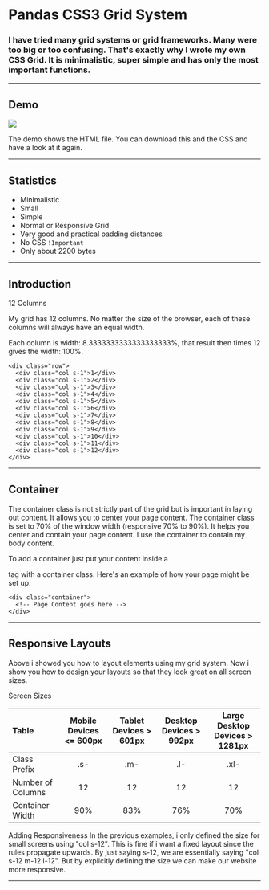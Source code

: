 # Pandas CSS3 Grid System
### I have tried many grid systems or grid frameworks. Many were too big or too confusing. That's exactly why I wrote my own CSS Grid. It is minimalistic, super simple and has only the most important functions. 

---
## Demo

![](pandas-grid-demo.gif)

The demo shows the HTML file. You can download this and the CSS and have a look at it again.

---

## Statistics
- Minimalistic
- Small
- Simple
- Normal or Responsive Grid
- Very good and practical padding distances
- No CSS `!Important`
- Only about 2200 bytes

---

## Introduction
12 Columns

My grid has 12 columns. No matter the size of the browser, each of these columns will always have an equal width.

Each column is width: 8.3333333333333333333%, that result then times 12 gives the width: 100%.

    <div class="row">
      <div class="col s-1">1</div>
      <div class="col s-1">2</div>
      <div class="col s-1">3</div>
      <div class="col s-1">4</div>
      <div class="col s-1">5</div>
      <div class="col s-1">6</div>
      <div class="col s-1">7</div>
      <div class="col s-1">8</div>
      <div class="col s-1">9</div>
      <div class="col s-1">10</div>
      <div class="col s-1">11</div>
      <div class="col s-1">12</div>
    </div> 

---

## Container
The container class is not strictly part of the grid but is important in laying out content. It allows you to center your page content. The container class is set to 70% of the window width (responsive 70% to 90%). It helps you center and contain your page content. I use the container to contain my body content.

To add a container just put your content inside a <div> tag with a container class. Here's an example of how your page might be set up.
  
    <div class="container">
      <!-- Page Content goes here -->
    </div> 

---

## Responsive Layouts
Above i showed you how to layout elements using my grid system. Now i show you how to design your layouts so that they look great on all screen sizes.

Screen Sizes

| Table | Mobile Devices <= 600px | Tablet Devices > 601px | Desktop Devices > 992px | Large Desktop Devices > 1281px |
|:---|:---:|:---:|:---:|:---:|
| Class Prefix | .s- | .m- | .l- | .xl- |
| Number of Columns | 12 | 12 | 12 | 12 |
| Container Width | 90% | 83% | 76% | 70% |

Adding Responsiveness
In the previous examples, i only defined the size for small screens using "col s-12". This is fine if i want a fixed layout since the rules propagate upwards. By just saying s-12, we are essentially saying "col s-12 m-12 l-12". But by explicitly defining the size we can make our website more responsive.

---
